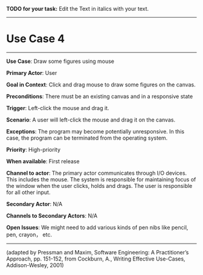**TODO for your task:** Edit the Text in italics with your text.

<hr>

# Use Case 4

<hr>

**Use Case**: Draw some figures using mouse

**Primary Actor**: User

**Goal in Context**: Click and drag mouse to draw some figures on the canvas.

**Preconditions**: There must be an existing canvas and in a responsive state

**Trigger**: Left-click the mouse and drag it.
  
**Scenario**: A user will left-click the mouse and drag it on the canvas.
 
**Exceptions**: The program may become potentially unresponsive. In this case, the program can be terminated from the operating system.

**Priority**: High-priority

**When available**: First release

**Channel to actor**: The primary actor communicates through I/O devices. This includes the mouse. The system is responsible for maintaining focus of the window when the user clicks, holds and drags. The user is responsible for all other input.

**Secondary Actor**: N/A

**Channels to Secondary Actors**: N/A

**Open Issues**: We might need to add various kinds of pen nibs like pencil, pen, crayon， etc.

<hr>



(adapted by Pressman and Maxim, Software Engineering: A Practitioner’s Approach, pp. 151-152, from Cockburn,
A., Writing Effective Use-Cases, Addison-Wesley, 2001)
